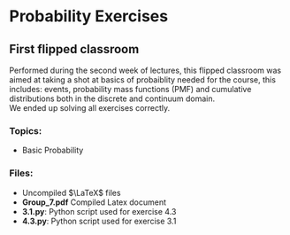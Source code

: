 # Probability Exercises
## First flipped classroom
Performed during the second week of lectures, this flipped classroom was aimed at taking a shot at basics of probaiblity needed for the course, this includes: events, probability mass functions (PMF) and cumulative distributions both in the discrete and continuum domain. \
We ended up solving all exercises correctly.

### Topics:
- Basic Probability
### Files:
- Uncompiled $\LaTeX$ files
- **Group_7.pdf** Compiled Latex document
- **3.1.py**: Python script used for exercise 4.3
- **4.3.py**: Python script used for exercise 3.1




